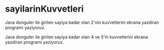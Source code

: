 # sayilarinKuvvetleri

Java donguler ile girilen sayiya kadar olan 2'nin kuvvetlerini ekrana yazdiran programi yaziyoruz.

Java donguler ile girilen sayiya kadar olan 4 ve 5'in kuvvetlerini ekrana yazdiran programi yaziyoruz.
